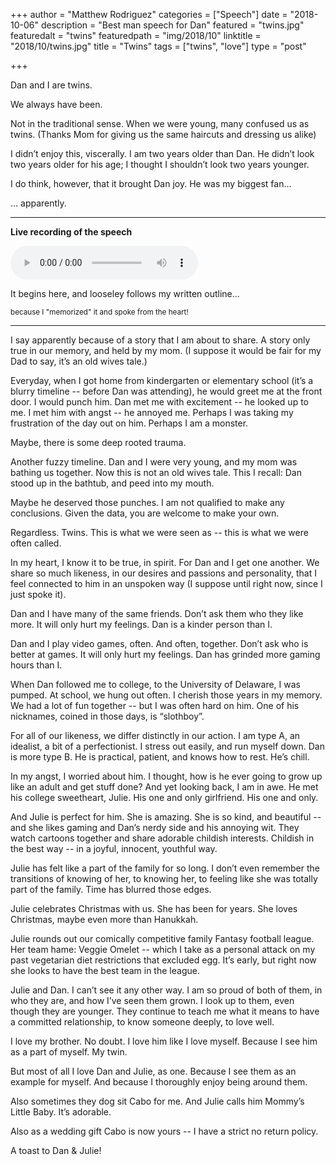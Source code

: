 +++
author = "Matthew Rodriguez"
categories = ["Speech"]
date = "2018-10-06"
description = "Best man speech for Dan"
featured = "twins.jpg"
featuredalt = "twins"
featuredpath = "img/2018/10"
linktitle = "2018/10/twins.jpg"
title = "Twins"
tags = ["twins", "love"]
type = "post"

+++

Dan and I are twins.

We always have been.

Not in the traditional sense.  When we were young, many confused us as twins.
(Thanks Mom for giving us the same haircuts and dressing us alike)

I didn’t enjoy this, viscerally.  I am two years older than Dan.  He didn’t look two years older for his age; I thought I shouldn’t look two years younger.

I do think, however, that it brought Dan joy.  He was my biggest fan…

… apparently.

***

**Live recording of the speech**

<audio controls src="/media/twins.mp3"></audio>

It begins here, and looseley follows my written outline...

<sup>because I "memorized" it and spoke from the heart!<sup>

***

I say apparently because of a story that I am about to share.  A story only true in our memory, and held by my mom.
(I suppose it would be fair for my Dad to say, it’s an old wives tale.)

Everyday, when I got home from kindergarten or elementary school (it’s a blurry timeline -- before Dan was attending), he would greet me at the front door.  I would punch him.  Dan met me with excitement -- he looked up to me.  I met him with angst -- he annoyed me.  Perhaps I was taking my frustration of the day out on him.  Perhaps I am a monster.

Maybe, there is some deep rooted trauma.

Another fuzzy timeline.  Dan and I were very young, and my mom was bathing us together.  Now this is not an old wives tale.  This I recall: Dan stood up in the bathtub, and peed into my mouth.

Maybe he deserved those punches.  I am not qualified to make any conclusions.  Given the data, you are welcome to make your own.

Regardless.  Twins.  This is what we were seen as -- this is what we were often called.

In my heart, I know it to be true, in spirit.  For Dan and I get one another.  We share so much likeness, in our desires and passions and personality, that I feel connected to him in an unspoken way (I suppose until right now, since I just spoke it).

Dan and I have many of the same friends.  Don’t ask them who they like more.  It will only hurt my feelings.  Dan is a kinder person than I.

Dan and I play video games, often.  And often, together.  Don’t ask who is better at games.  It will only hurt my feelings.  Dan has grinded more gaming hours than I.

When Dan followed me to college, to the University of Delaware, I was pumped.
At school, we hung out often.  I cherish those years in my memory.  We had a lot of fun together -- but I was often hard on him.  One of his nicknames, coined in those days, is “slothboy”.

For all of our likeness, we differ distinctly in our action.  I am type A, an idealist, a bit of a perfectionist.  I stress out easily, and run myself down.  Dan is more type B.  He is practical, patient, and knows how to rest.  He’s chill.

In my angst, I worried about him.  I thought, how is he ever going to grow up like an adult and get stuff done?  And yet looking back, I am in awe.  He met his college sweetheart, Julie.  His one and only girlfriend.  His one and only.

And Julie is perfect for him.  She is amazing.  She is so kind, and beautiful -- and she likes gaming and Dan’s nerdy side and his annoying wit.  They watch cartoons together and share adorable childish interests. Childish in the best way -- in a joyful, innocent, youthful way.

Julie has felt like a part of the family for so long.  I don’t even remember the transitions of knowing of her, to knowing her, to feeling like she was totally part of the family.  Time has blurred those edges.

Julie celebrates Christmas with us.  She has been for years.  She loves Christmas, maybe even more than Hanukkah.

Julie rounds out our comically competitive family Fantasy football league.  Her team hame: Veggie Omelet -- which I take as a personal attack on my past vegetarian diet restrictions that excluded egg.  It’s early, but right now she looks to have the best team in the league.

Julie and Dan.  I can’t see it any other way.  I am so proud of both of them, in who they are, and how I’ve seen them grown.  I look up to them, even though they are younger.  They continue to teach me what it means to have a committed relationship, to know someone deeply, to love well.

I love my brother.  No doubt.  I love him like I love myself.  Because I see him as a part of myself.  My twin.

But most of all I love Dan and Julie, as one.  Because I see them as an example for myself.  And because I thoroughly enjoy being around them.

Also sometimes they dog sit Cabo for me.  And Julie calls him Mommy’s Little Baby.  It’s adorable. 

Also as a wedding gift Cabo is now yours -- I have a strict no return policy.

A toast to Dan & Julie!
